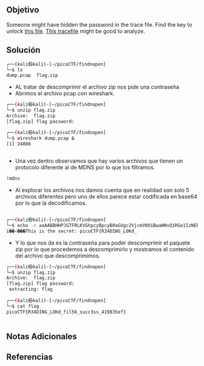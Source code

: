 ## Objetivo
Someone might have hidden the password in the trace file. Find the key to unlock [this file](https://artifacts.picoctf.net/c/493/flag.zip). [This tracefile](https://artifacts.picoctf.net/c/493/dump.pcap) might be good to analyze.
## Solución

```bash
┌──(kali㉿kali)-[~/picoCTF/findnopen]
└─$ ls
dump.pcap  flag.zip

```
-  AL tratar de descomprimir el archivo zip nos pide una contraseña
- Abrimos el archivo pcap con wireshark.
```bash
┌──(kali㉿kali)-[~/picoCTF/findnopen]
└─$ unzip flag.zip
Archive:  flag.zip
[flag.zip] flag password: 

┌──(kali㉿kali)-[~/picoCTF/findnopen]
└─$ wireshark dump.pcap &                             
[1] 24886
            
```
- Una vez dentro observamos que hay varios archivos que tienen un protocolo diferente al de MDNS por lo que los filtramos.
```bash
!mdns
```
- Al explorar los archivos nos damos cuenta que en realidad son solo 5 archivos diferentes pero uno de ellos parece estar codificada en base64 por lo que la decodificamos.
```bash
                                                                     
┌──(kali㉿kali)-[~/picoCTF/findnopen]
└─$ echo -n aaAABBHHPJGTFRLKVGhpcyBpcyB0aGUgc2VjcmV0OiBwaWNvQ1RGe1IzNERJTkdfTE9LZF8= | base64 -di
i��<���This is the secret: picoCTF{R34DING_LOKd_   
```
- Y lo que nos da es la contraseña para poder descomprimir el paquete zip por lo que procedemos a descomprimirlo y mostramos el contenido del archivo que descomprimimos.
```bash
┌──(kali㉿kali)-[~/picoCTF/findnopen]
└─$ unzip flag.zip
Archive:  flag.zip
[flag.zip] flag password: 
 extracting: flag                    
                                                                                                                                                                       
┌──(kali㉿kali)-[~/picoCTF/findnopen]
└─$ cat flag
picoCTF{R34DING_LOKd_fil56_succ3ss_419835ef}
                                       
```


## Notas Adicionales
## Referencias